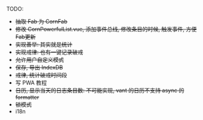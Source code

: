 TODO:
- ~~抽取 Fab 为 CornFab~~
- ~~修改 CornPowerfulList.vue, 添加事件总线, 修改条目的时候, 触发事件, 方便Fab更新~~
- ~~实现善举: 其实就是统计~~
- ~~实现戒律: 也有一键记录破戒~~
- ~~允许用户自定义模式~~
- ~~保存, 导出 IndexDB~~
- ~~戒律, 统计破戒时间段~~
- 写 PWA 教程
- ~~日历, 显示当天的日志条目数: 不可能实现, vant 的日历不支持 async 的 formatter~~
- ~~锁模式~~
- i18n
